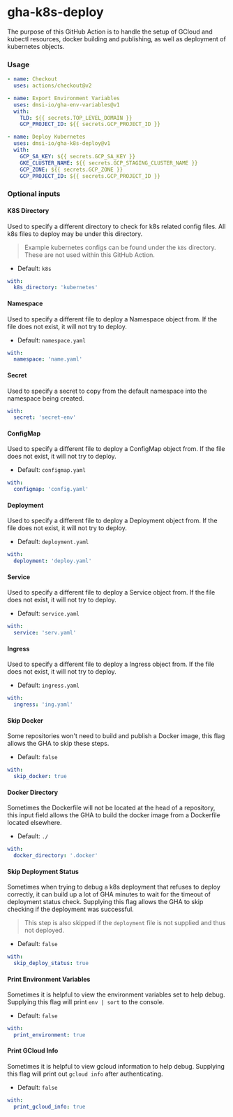 # gha-k8s-deploy

The purpose of this GitHub Action is to handle the setup of GCloud and kubectl resources, docker building and publishing, as well as deployment of kubernetes objects.

### Usage

```yaml
- name: Checkout
  uses: actions/checkout@v2

- name: Export Environment Variables
  uses: dmsi-io/gha-env-variables@v1
  with:
    TLD: ${{ secrets.TOP_LEVEL_DOMAIN }}
    GCP_PROJECT_ID: ${{ secrets.GCP_PROJECT_ID }}

- name: Deploy Kubernetes
  uses: dmsi-io/gha-k8s-deploy@v1
  with:
    GCP_SA_KEY: ${{ secrets.GCP_SA_KEY }}
    GKE_CLUSTER_NAME: ${{ secrets.GCP_STAGING_CLUSTER_NAME }}
    GCP_ZONE: ${{ secrets.GCP_ZONE }}
    GCP_PROJECT_ID: ${{ secrets.GCP_PROJECT_ID }}
```

### Optional inputs

#### K8S Directory

Used to specify a different directory to check for k8s related config files. All k8s files to deploy may be under this directory.

> Example kubernetes configs can be found under the `k8s` directory. These are not used within this GitHub Action.

- Default: `k8s`

```yaml
with:
  k8s_directory: 'kubernetes'
```

#### Namespace

Used to specify a different file to deploy a Namespace object from. If the file does not exist, it will not try to deploy.

- Default: `namespace.yaml`

```yaml
with:
  namespace: 'name.yaml'
```

#### Secret

Used to specify a secret to copy from the default namespace into the namespace being created.

```yaml
with:
  secret: 'secret-env'
```

#### ConfigMap

Used to specify a different file to deploy a ConfigMap object from. If the file does not exist, it will not try to deploy.

- Default: `configmap.yaml`

```yaml
with:
  configmap: 'config.yaml'
```

#### Deployment

Used to specify a different file to deploy a Deployment object from. If the file does not exist, it will not try to deploy.

- Default: `deployment.yaml`

```yaml
with:
  deployment: 'deploy.yaml'
```

#### Service

Used to specify a different file to deploy a Service object from. If the file does not exist, it will not try to deploy.

- Default: `service.yaml`

```yaml
with:
  service: 'serv.yaml'
```

#### Ingress

Used to specify a different file to deploy a Ingress object from. If the file does not exist, it will not try to deploy.

- Default: `ingress.yaml`

```yaml
with:
  ingress: 'ing.yaml'
```

#### Skip Docker

Some repositories won't need to build and publish a Docker image, this flag allows the GHA to skip these steps.

- Default: `false`

```yaml
with:
  skip_docker: true
```

#### Docker Directory

Sometimes the Dockerfile will not be located at the head of a repository, this input field allows the GHA to build the docker image from a Dockerfile located elsewhere.

- Default: `./`

```yaml
with:
  docker_directory: '.docker'
```

#### Skip Deployment Status

Sometimes when trying to debug a k8s deployment that refuses to deploy correctly, it can build up a lot of GHA minutes to wait for the timeout of deployment status check. Supplying this flag allows the GHA to skip checking if the deployment was successful.

> This step is also skipped if the `deployment` file is not supplied and thus not deployed.

- Default: `false`

```yaml
with:
  skip_deploy_status: true
```

#### Print Environment Variables

Sometimes it is helpful to view the environment variables set to help debug. Supplying this flag will print `env | sort` to the console.

- Default: `false`

```yaml
with:
  print_environment: true
```

#### Print GCloud Info

Sometimes it is helpful to view gcloud information to help debug. Supplying this flag will print out `gcloud info` after authenticating.

- Default: `false`

```yaml
with:
  print_gcloud_info: true
```
